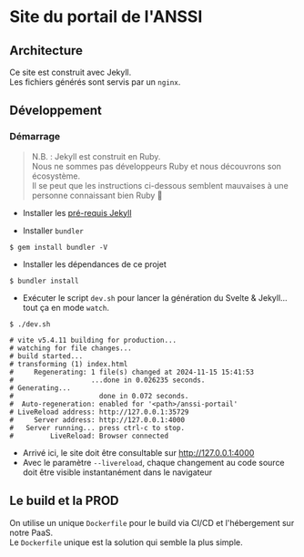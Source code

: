 # Site du portail de l'ANSSI

## Architecture
Ce site est construit avec Jekyll.   
Les fichiers générés sont servis par un `nginx`.

## Développement
### Démarrage
> N.B. : Jekyll est construit en Ruby.  
> Nous ne sommes pas développeurs Ruby et nous découvrons son écosystème.  
> Il se peut que les instructions ci-dessous semblent mauvaises à une personne connaissant bien Ruby 🙏 

 - Installer les [pré-requis Jekyll](https://jekyllrb.com/docs/#prerequisites)

 - Installer `bundler`
```shell
$ gem install bundler -V
```

 - Installer les dépendances de ce projet
```shell
$ bundler install
```

 - Exécuter le script `dev.sh` pour lancer la génération du Svelte & Jekyll… tout ça en mode `watch`.
```shell
$ ./dev.sh

# vite v5.4.11 building for production...
# watching for file changes...
# build started...
# transforming (1) index.html      
#     Regenerating: 1 file(s) changed at 2024-11-15 15:41:53
#                   ...done in 0.026235 seconds.
# Generating... 
#                     done in 0.072 seconds.
#  Auto-regeneration: enabled for '<path>/anssi-portail'
# LiveReload address: http://127.0.0.1:35729
#     Server address: http://127.0.0.1:4000
#   Server running... press ctrl-c to stop.
#         LiveReload: Browser connected

```

 - Arrivé ici, le site doit être consultable sur http://127.0.0.1:4000
 - Avec le paramètre `--livereload`, chaque changement au code source doit être visible instantanément dans le navigateur

## Le build et la PROD
On utilise un unique `Dockerfile` pour le build via CI/CD et l'hébergement sur notre PaaS.  
Le `Dockerfile` unique est la solution qui semble la plus simple.